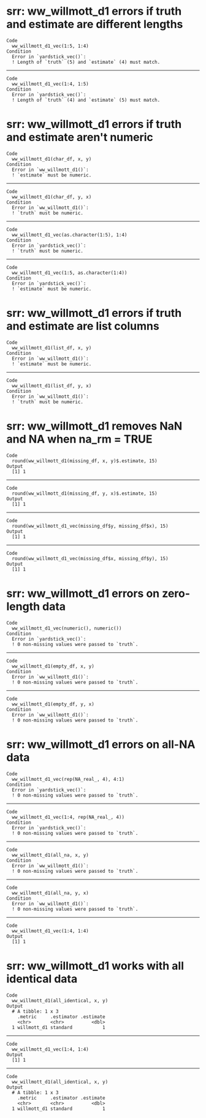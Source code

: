 # srr: ww_willmott_d1 errors if truth and estimate are different lengths

    Code
      ww_willmott_d1_vec(1:5, 1:4)
    Condition
      Error in `yardstick_vec()`:
      ! Length of `truth` (5) and `estimate` (4) must match.

---

    Code
      ww_willmott_d1_vec(1:4, 1:5)
    Condition
      Error in `yardstick_vec()`:
      ! Length of `truth` (4) and `estimate` (5) must match.

# srr: ww_willmott_d1 errors if truth and estimate aren't numeric

    Code
      ww_willmott_d1(char_df, x, y)
    Condition
      Error in `ww_willmott_d1()`:
      ! `estimate` must be numeric.

---

    Code
      ww_willmott_d1(char_df, y, x)
    Condition
      Error in `ww_willmott_d1()`:
      ! `truth` must be numeric.

---

    Code
      ww_willmott_d1_vec(as.character(1:5), 1:4)
    Condition
      Error in `yardstick_vec()`:
      ! `truth` must be numeric.

---

    Code
      ww_willmott_d1_vec(1:5, as.character(1:4))
    Condition
      Error in `yardstick_vec()`:
      ! `estimate` must be numeric.

# srr: ww_willmott_d1 errors if truth and estimate are list columns

    Code
      ww_willmott_d1(list_df, x, y)
    Condition
      Error in `ww_willmott_d1()`:
      ! `estimate` must be numeric.

---

    Code
      ww_willmott_d1(list_df, y, x)
    Condition
      Error in `ww_willmott_d1()`:
      ! `truth` must be numeric.

# srr: ww_willmott_d1 removes NaN and NA when na_rm = TRUE

    Code
      round(ww_willmott_d1(missing_df, x, y)$.estimate, 15)
    Output
      [1] 1

---

    Code
      round(ww_willmott_d1(missing_df, y, x)$.estimate, 15)
    Output
      [1] 1

---

    Code
      round(ww_willmott_d1_vec(missing_df$y, missing_df$x), 15)
    Output
      [1] 1

---

    Code
      round(ww_willmott_d1_vec(missing_df$x, missing_df$y), 15)
    Output
      [1] 1

# srr: ww_willmott_d1 errors on zero-length data

    Code
      ww_willmott_d1_vec(numeric(), numeric())
    Condition
      Error in `yardstick_vec()`:
      ! 0 non-missing values were passed to `truth`.

---

    Code
      ww_willmott_d1(empty_df, x, y)
    Condition
      Error in `ww_willmott_d1()`:
      ! 0 non-missing values were passed to `truth`.

---

    Code
      ww_willmott_d1(empty_df, y, x)
    Condition
      Error in `ww_willmott_d1()`:
      ! 0 non-missing values were passed to `truth`.

# srr: ww_willmott_d1 errors on all-NA data

    Code
      ww_willmott_d1_vec(rep(NA_real_, 4), 4:1)
    Condition
      Error in `yardstick_vec()`:
      ! 0 non-missing values were passed to `truth`.

---

    Code
      ww_willmott_d1_vec(1:4, rep(NA_real_, 4))
    Condition
      Error in `yardstick_vec()`:
      ! 0 non-missing values were passed to `truth`.

---

    Code
      ww_willmott_d1(all_na, x, y)
    Condition
      Error in `ww_willmott_d1()`:
      ! 0 non-missing values were passed to `truth`.

---

    Code
      ww_willmott_d1(all_na, y, x)
    Condition
      Error in `ww_willmott_d1()`:
      ! 0 non-missing values were passed to `truth`.

---

    Code
      ww_willmott_d1_vec(1:4, 1:4)
    Output
      [1] 1

# srr: ww_willmott_d1 works with all identical data

    Code
      ww_willmott_d1(all_identical, x, y)
    Output
      # A tibble: 1 x 3
        .metric     .estimator .estimate
        <chr>       <chr>          <dbl>
      1 willmott_d1 standard           1

---

    Code
      ww_willmott_d1_vec(1:4, 1:4)
    Output
      [1] 1

---

    Code
      ww_willmott_d1(all_identical, x, y)
    Output
      # A tibble: 1 x 3
        .metric     .estimator .estimate
        <chr>       <chr>          <dbl>
      1 willmott_d1 standard           1


